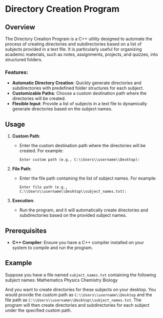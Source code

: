 # Directory Creation Program

## Overview
The Directory Creation Program is a C++ utility designed to automate the process of creating directories and subdirectories based on a list of subjects provided in a text file. It is particularly useful for organizing academic materials, such as notes, assignments, projects, and quizzes, into structured folders.

### Features:
- **Automatic Directory Creation**: Quickly generate directories and subdirectories with predefined folder structures for each subject.
- **Customizable Paths**: Choose a custom destination path where the directories will be created.
- **Flexible Input**: Provide a list of subjects in a text file to dynamically generate directories based on the subject names.

## Usage
1. **Custom Path**:
   - Enter the custom destination path where the directories will be created. For example:
     ```
     Enter custom path (e.g., C:\\Users\\username\\Desktop):
     ```

2. **File Path**:
   - Enter the file path containing the list of subject names. For example:
     ```
     Enter file path (e.g., C:\\Users\\username\\Desktop\\subject_names.txt):
     ```

3. **Execution**:
   - Run the program, and it will automatically create directories and subdirectories based on the provided subject names.

## Prerequisites
- **C++ Compiler**: Ensure you have a C++ compiler installed on your system to compile and run the program.

## Example
Suppose you have a file named `subject_names.txt` containing the following subject names:
Mathematics
Physics
Chemistry
Biology

And you want to create directories for these subjects on your desktop. You would provide the custom path as `C:\\Users\\username\\Desktop` and the file path as `C:\\Users\\username\\Desktop\\subject_names.txt`. The program will then create directories and subdirectories for each subject under the specified custom path.
